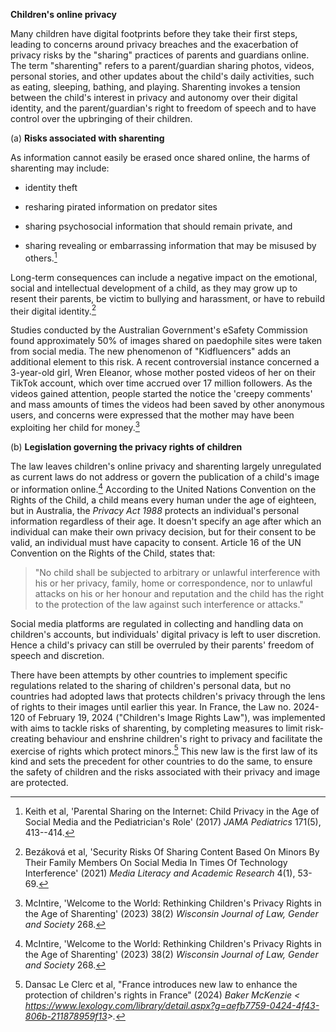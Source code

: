 **Children's online privacy**

Many children have digital footprints before they take their first
steps, leading to concerns around privacy breaches and the exacerbation
of privacy risks by the "sharing" practices of parents and guardians
online. The term "sharenting" refers to a parent/guardian sharing
photos, videos, personal stories, and other updates about the child's
daily activities, such as eating, sleeping, bathing, and playing.
Sharenting invokes a tension between the child's interest in privacy and
autonomy over their digital identity, and the parent/guardian's right to
freedom of speech and to have control over the upbringing of their
children.

(a) **Risks associated with sharenting**

As information cannot easily be erased once shared online, the harms of
sharenting may include:

-   identity theft

-   resharing pirated information on predator sites

-   sharing psychosocial information that should remain private, and

-   sharing revealing or embarrassing information that may be misused by
    others.[^1]

Long-term consequences can include a negative impact on the emotional,
social and intellectual development of a child, as they may grow up to
resent their parents, be victim to bullying and harassment, or have to
rebuild their digital identity.[^2]

Studies conducted by the Australian Government's eSafety Commission
found approximately 50% of images shared on paedophile sites were taken
from social media. The new phenomenon of "Kidfluencers" adds an
additional element to this risk. A recent controversial instance
concerned a 3-year-old girl, Wren Eleanor, whose mother posted videos of
her on their TikTok account, which over time accrued over 17 million
followers. As the videos gained attention, people started the notice the
'creepy comments' and mass amounts of times the videos had been saved by
other anonymous users, and concerns were expressed that the mother may
have been exploiting her child for money.[^3]

(b) **Legislation governing the privacy rights of children**

The law leaves children's online privacy and sharenting largely
unregulated as current laws do not address or govern the publication of
a child's image or information online.[^4] According to the United
Nations Convention on the Rights of the Child, a child means every human
under the age of eighteen, but in Australia, the *Privacy Act 1988*
protects an individual\'s personal information regardless of their age.
It doesn\'t specify an age after which an individual can make their own
privacy decision, but for their consent to be valid, an individual must
have capacity to consent. Article 16 of the UN Convention on the Rights
of the Child, states that:

> "No child shall be subjected to arbitrary or unlawful interference
> with his or her privacy, family, home or correspondence, nor to
> unlawful attacks on his or her honour and reputation and the child has
> the right to the protection of the law against such interference or
> attacks."

Social media platforms are regulated in collecting and handling data on
children's accounts, but individuals' digital privacy is left to user
discretion. Hence a child's privacy can still be overruled by their
parents' freedom of speech and discretion.

There have been attempts by other countries to implement specific
regulations related to the sharing of children's personal data, but no
countries had adopted laws that protects children's privacy through the
lens of rights to their images until earlier this year. In France, the
Law no. 2024-120 of February 19, 2024 ("Children's Image Rights Law"),
was implemented with aims to tackle risks of sharenting, by completing
measures to limit risk-creating behaviour and enshrine children's right
to privacy and facilitate the exercise of rights which protect
minors.[^5] This new law is the first law of its kind and sets the
precedent for other countries to do the same, to ensure the safety of
children and the risks associated with their privacy and image are
protected.

[^1]: Keith et al, 'Parental Sharing on the Internet: Child Privacy in
    the Age of Social Media and the Pediatrician's Role' (2017) *JAMA
    Pediatrics* 171(5), 413--414.

[^2]: Bezáková et al, 'Security Risks Of Sharing Content Based On Minors
    By Their Family Members On Social Media In Times Of Technology
    Interference' (2021) *Media Literacy and Academic Research* 4(1),
    53-69.

[^3]: McIntire, \'Welcome to the World: Rethinking Children\'s Privacy
    Rights in the Age of Sharenting\' (2023) 38(2) *Wisconsin Journal of
    Law, Gender and Society* 268.

[^4]: McIntire, \'Welcome to the World: Rethinking Children\'s Privacy
    Rights in the Age of Sharenting\' (2023) 38(2) *Wisconsin Journal of
    Law, Gender and Society* 268.

[^5]: Dansac Le Clerc et al, "France introduces new law to enhance the
    protection of children's rights in France" (2024) *Baker McKenzie
    \<*
    *<https://www.lexology.com/library/detail.aspx?g=aefb7759-0424-4f43-806b-211878959f13>\>.*
